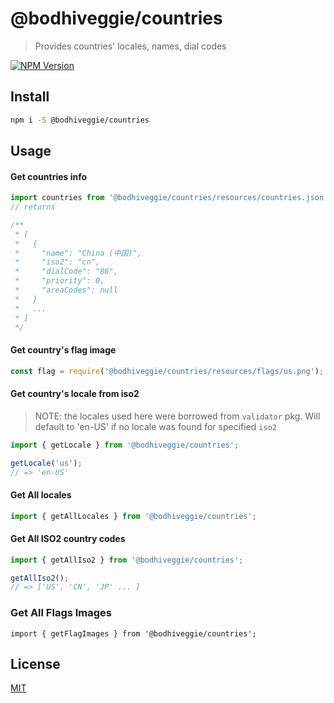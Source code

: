 # @bodhiveggie/countries

> Provides countries' locales, names, dial codes

[![NPM Version][npm-image]][npm-url]

## Install

```bash
npm i -S @bodhiveggie/countries
```

## Usage

#### Get countries info

```js
import countries from '@bodhiveggie/countries/resources/countries.json';
// returns

/**
 * [
 *   {
 *     "name": "China (中国)",
 *     "iso2": "cn",
 *     "dialCode": "86",
 *     "priority": 0,
 *     "areaCodes": null
 *   }
 *   ...
 * ]
 */
```

#### Get country's flag image
```js
const flag = require('@bodhiveggie/countries/resources/flags/us.png');
```

#### Get country's locale from iso2
> NOTE: the locales used here were borrowed from ```validator``` pkg.
> Will default to 'en-US' if no locale was found for specified ```iso2```

```js
import { getLocale } from '@bodhiveggie/countries';

getLocale('us');
// => 'en-US'
```

#### Get All locales
```js
import { getAllLocales } from '@bodhiveggie/countries';
```

#### Get All ISO2 country codes
```js
import { getAllIso2 } from '@bodhiveggie/countries';

getAllIso2();
// => ['US', 'CN', 'JP' ... ]
```

### Get All Flags Images
```
import { getFlagImages } from '@bodhiveggie/countries';
```

## License

[MIT](http://vjpr.mit-license.org)

[npm-image]: https://img.shields.io/npm/v/@bodhiveggie/countries.svg
[npm-url]: https://npmjs.org/package/@bodhiveggie/countries

